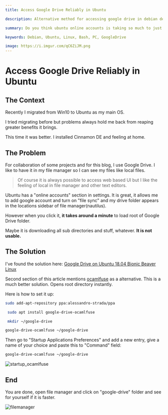 ```yaml
---
title: Access Google Drive Reliably in Ubuntu

description: Alternative method for accessing google drive in debian desktops.

summary: Do you think ubuntu online accounts is taking so much to just load your drive folder. Try this alternative.

keywords: Debian, Ubuntu, Linux, Bash, PC, GoogleDrive

image: https://i.imgur.com/qC6ZiJM.png
---
```


# Access Google Drive Reliably in Ubuntu
## The Context

Recently I migrated from Win10 to Ubuntu as my main OS. 

I tried migrating before but problems always hold me back from reaping greater benefits it brings.

This time it was better. I installed Cinnamon DE and feeling at home.

## The Problem

For collaboration of some projects and for this blog, I use Google Drive. 
I like to have it in my file manager so I can see my files like local files. 
> Of course it is always possible to access web based UI but I like the feeling of local in file manager and other text editors.

Ubuntu has a "online accounts" section in settings. It is great, it allows me to add google account and turn on "file sync" and my drive folder appears in the locations sidebar of file manager(nautilus).

However when you click it, **it takes around a minute** to load root of Google Drive folder.

Maybe it is downloading all sub directories and stuff, whatever. **It is not usable.**

## The Solution

I've found the solution here: [Google Drive on Ubuntu 18.04 Bionic Beaver Linux
](https://linuxconfig.org/google-drive-on-ubuntu-18-04-bionic-beaver-linux)

Second section of this article mentions
[ocamlfuse](https://github.com/astrada/google-drive-ocamlfuse) as a alternative. This is a much better solution. Opens root directory instantly.

Here is how to set it up:

``` bash
sudo add-apt-repository ppa:alessandro-strada/ppa
```
``` bash
 sudo apt install google-drive-ocamlfuse 
```
``` bash
 mkdir ~/google-drive
```
```bash  
google-drive-ocamlfuse ~/google-drive
```

Then go to "Startup Applications Preferences" and add a new entry, give a name of your choice and paste this to "Command" field:
``` bash 
google-drive-ocamlfuse ~/google-drive
```

 ![startup_ocamlfuse](https://i.loli.net/2019/11/29/gYfVw9zP3BrDxKl.png)

 ## End

 You are done, open file manager and click on "google-drive" folder and see for yourself if it is faster.

 ![filemanager](https://i.loli.net/2019/11/29/DVcmFg9a2T5ejQx.png)
